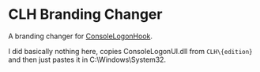 # CLH Branding Changer
A branding changer for [ConsoleLogonHook](https://github.com/wiktorwikor12/consolelogonhook).

I did basically nothing here, copies ConsoleLogonUI.dll from `CLH\{edition}` and then just pastes it in C:\Windows\System32.
